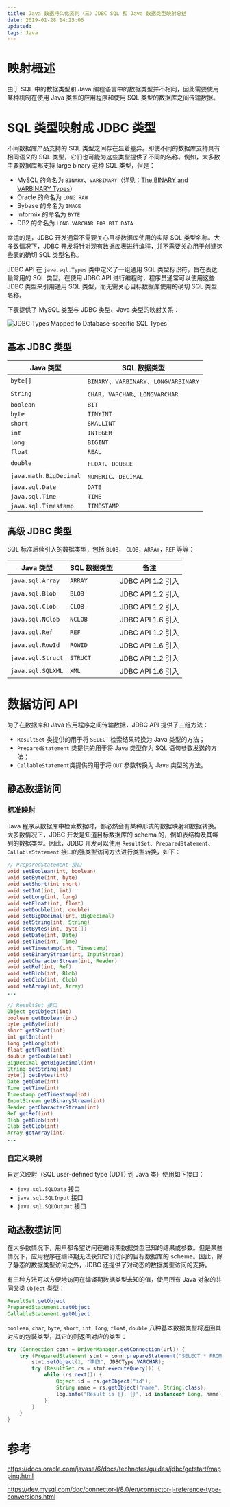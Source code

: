 ```yaml
---
title: Java 数据持久化系列（三）JDBC SQL 和 Java 数据类型映射总结
date: 2019-01-28 14:25:06
updated:
tags: Java 
---
```


# 映射概述

由于 SQL 中的数据类型和 Java 编程语言中的数据类型并不相同，因此需要使用某种机制在使用 Java 类型的应用程序和使用 SQL 类型的数据库之间传输数据。

# SQL 类型映射成 JDBC 类型

不同数据库产品支持的 SQL 类型之间存在显着差异。即使不同的数据库支持具有相同语义的 SQL 类型，它们也可能为这些类型提供了不同的名称。例如，大多数主要数据库都支持 large binary 这种 SQL 类型，但是：

- MySQL 的命名为 `BINARY`、`VARBINARY`（详见：[The BINARY and VARBINARY Types](https://dev.mysql.com/doc/refman/8.0/en/binary-varbinary.html)）
- Oracle 的命名为 `LONG RAW`
- Sybase 的命名为 `IMAGE`
- Informix 的命名为 `BYTE`
- DB2 的命名为 `LONG VARCHAR FOR BIT DATA`

幸运的是，JDBC 开发通常不需要关心目标数据库使用的实际 SQL 类型名称。大多数情况下，JDBC 开发将针对现有数据库表进行编程，并不需要关心用于创建这些表的确切 SQL 类型名称。

JDBC API 在 `java.sql.Types` 类中定义了一组通用 SQL 类型标识符，旨在表达最常用的 SQL 类型。在使用 JDBC API 进行编程时，程序员通常可以使用这些 JDBC 类型来引用通用 SQL 类型，而无需关心目标数据库使用的确切 SQL 类型名称。



下表提供了 MySQL 类型与  JDBC 类型、Java 类型的映射关系：

![JDBC Types Mapped to Database-specific SQL Types](/img/java/jdbc/mysql-types.png)


## 基本 JDBC 类型

| Java 类型     | SQL 数据类型 |
| ---------------------- | ---------------------- |
| `byte[]` | `BINARY`、`VARBINARY`、`LONGVARBINARY` |
| `String` | `CHAR`，`VARCHAR`、`LONGVARCHAR` |
| `boolean` | `BIT` |
| `byte` | `TINYINT` |
| `short` | `SMALLINT` |
| `int` | `INTEGER` |
| `long` | `BIGINT` |
| `float` | `REAL` |
| `double` | `FLOAT`、`DOUBLE` |
| `java.math.BigDecimal` | `NUMERIC`、`DECIMAL` |
| `java.sql.Date`      | `DATE`              |
| `java.sql.Time`      | `TIME`              |
| `java.sql.Timestamp` | `TIMESTAMP`         |

## 高级 JDBC 类型

SQL 标准后续引入的数据类型，包括 `BLOB`， `CLOB`，`ARRAY`，`REF` 等等：

| Java 类型         | SQL 数据类型 | 备注              |
| ----------------- | ------------ | ----------------- |
| `java.sql.Array`  | `ARRAY`      | JDBC API 1.2 引入 |
| `java.sql.Blob`   | `BLOB`       | JDBC API 1.2 引入 |
| `java.sql.Clob`   | `CLOB`       | JDBC API 1.2 引入 |
| `java.sql.NClob`  | `NCLOB`      | JDBC API 1.6 引入 |
| `java.sql.Ref`    | `REF`        | JDBC API 1.2 引入 |
| `java.sql.RowId`  | `ROWID`      | JDBC API 1.6 引入 |
| `java.sql.Struct` | `STRUCT`     | JDBC API 1.2 引入 |
| `java.sql.SQLXML` | `XML`        | JDBC API 1.6 引入 |

# 数据访问 API

为了在数据库和 Java 应用程序之间传输数据，JDBC API 提供了三组方法：

* `ResultSet` 类提供的用于将 `SELECT` 检索结果转换为 Java 类型的方法；
* `PreparedStatement` 类提供的用于将 Java 类型作为 SQL 语句参数发送的方法；
* `CallableStatement`类提供的用于将 `OUT` 参数转换为 Java 类型的方法。

## 静态数据访问

### 标准映射

Java 程序从数据库中检索数据时，都必然会有某种形式的数据映射和数据转换。大多数情况下，JDBC 开发是知道目标数据库的 schema 的，例如表结构及其每列的数据类型。因此，JDBC 开发可以使用 `ResultSet`、`PreparedStatement`、`CallableStatement` 接口的强类型访问方法进行类型转换，如下：

```java
// PreparedStatement 接口
void setBoolean(int, boolean)
void setByte(int, byte)
void setShort(int short)
void setInt(int, int)
void setLong(int, long)
void setFloat(int, float)
void setDouble(int, double)
void setBigDecimal(int, BigDecimal)
void setString(int, String)
void setBytes(int, byte[])
void setDate(int, Date)
void setTime(int, Time)
void setTimestamp(int, Timestamp)
void setBinaryStream(int, InputStream)
void setCharacterStream(int, Reader)
void setRef(int, Ref)
void setBlob(int, Blob)
void setClob(int, Clob)
void setArray(int, Array)
...

// ResultSet 接口
Object getObject(int)
boolean getBoolean(int)
byte getByte(int)
short getShort(int)
int getInt(int)
long getLong(int)
float getFloat(int)
double getDouble(int)
BigDecimal getBigDecimal(int)
String getString(int)
byte[] getBytes(int)
Date getDate(int)
Time getTime(int)
Timestamp getTimestamp(int)
InputStream getBinaryStream(int)
Reader getCharacterStream(int)
Ref getRef(int)
Blob getBlob(int)
Clob getClob(int)
Array getArray(int)
...
```

### 自定义映射

自定义映射（SQL user-defined type (UDT) 到 Java 类）使用如下接口：

- `java.sql.SQLData` 接口
- `java.sql.SQLInput` 接口
- `java.sql.SQLOutput` 接口

## 动态数据访问

在大多数情况下，用户都希望访问在编译期数据类型已知的结果或参数。但是某些情况下，应用程序在编译期无法获知它们访问的目标数据库的 schema。因此，除了静态的数据类型访问之外，JDBC 还提供了对动态的数据类型访问的支持。

有三种方法可以方便地访问在编译期数据类型未知的值，使用所有 Java 对象的共同父类 `Object` 类型：

```java
ResultSet.getObject
PreparedStatement.setObject
CallableStatement.getObject
```

`boolean`, `char`, `byte`, `short`, `int`, `long`, `float`, `double` 八种基本数据类型将返回其对应的包装类型，其它的则返回对应的类型：

```java
try (Connection conn = DriverManager.getConnection(url)) {
    try (PreparedStatement stmt = conn.prepareStatement("SELECT * FROM test WHERE name = ?;")) {
        stmt.setObject(1, "李四", JDBCType.VARCHAR);
        try (ResultSet rs = stmt.executeQuery()) {
            while (rs.next()) {
                Object id = rs.getObject("id");
                String name = rs.getObject("name", String.class);
                log.info("Result is {}, {}", id instanceof Long, name);  // Result is true, 李四
            }
        }
    }
}
```

# 参考

https://docs.oracle.com/javase/6/docs/technotes/guides/jdbc/getstart/mapping.html

https://dev.mysql.com/doc/connector-j/8.0/en/connector-j-reference-type-conversions.html